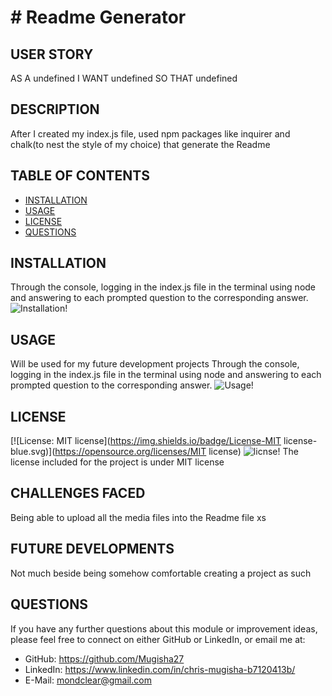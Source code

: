 # # Readme Generator
## USER STORY
AS A undefined
I WANT undefined
SO THAT undefined

## DESCRIPTION
After I created my index.js file, used npm packages like inquirer and chalk(to nest the style of my choice) that generate the Readme

## TABLE OF CONTENTS
- [INSTALLATION](#installation)
- [USAGE](#usage)
- [LICENSE](#license)
- [QUESTIONS](#questions)

## INSTALLATION
Through the console, logging in the index.js file in the terminal using node and answering to each prompted question to the corresponding answer.
![Installation!](img//Users/chrismugisha/Desktop/ReadmeGen/img/title.png)
    
## USAGE
Will be used for my future development projects
Through the console, logging in the index.js file in the terminal using node and answering to each prompted question to the corresponding answer.
![Usage!](img//Users/chrismugisha/Desktop/ReadmeGen/img/license.png)
    
## LICENSE
[![License: MIT license](https://img.shields.io/badge/License-MIT license-blue.svg)](https://opensource.org/licenses/MIT license)
![licnse!](img//Users/chrismugisha/Desktop/ReadmeGen/img/license.png)
The license included for the project is under MIT license

## CHALLENGES FACED
Being able to upload all the media files into the Readme file
xs
## FUTURE DEVELOPMENTS
Not much beside being somehow comfortable creating a project as such

## QUESTIONS
If you have any further questions about this module or improvement ideas, please feel free to connect on either GitHub or LinkedIn, or email me at:
* GitHub: https://github.com/Mugisha27
* LinkedIn: https://www.linkedin.com/in/chris-mugisha-b7120413b/
* E-Mail: mondclear@gmail.com
